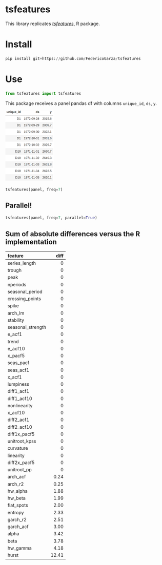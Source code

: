 # tsfeatures

This library replicates _[tsfeatures](https://github.com/robjhyndman/tsfeatures)_, R package.


# Install

``` python
pip install git+https://github.com/FedericoGarza/tsfeatures
```


# Use

``` python
from tsfeatures import tsfeatures
```

This package receives a panel pandas df with columns `unique_id`, `ds`, `y`.

<img src=https://raw.githubusercontent.com/FedericoGarza/tsfeatures/master/.github/images/y_train.png width="152">

``` python
tsfeatures(panel, freq=7)
```

## Parallel!


``` python
tsfeatures(panel, freq=7, parallel=True)
```

## Sum of absolute differences versus the R implementation

| feature           | diff  |
|:------------------|------:|
| series_length     |  0    |
| trough            |  0    |
| peak              |  0    |
| nperiods          |  0    |
| seasonal_period   |  0    |
| crossing_points   |  0    |
| spike             |  0    |
| arch_lm           |  0    |
| stability         |  0    |
| seasonal_strength |  0    |
| e_acf1            |  0    |
| trend             |  0    |
| e_acf10           |  0    |
| x_pacf5           |  0    |
| seas_pacf         |  0    |
| seas_acf1         |  0    |
| x_acf1            |  0    |
| lumpiness         |  0    |
| diff1_acf1        |  0    |
| diff1_acf10       |  0    |
| nonlinearity      |  0    |
| x_acf10           |  0    |
| diff2_acf1        |  0    |
| diff2_acf10       |  0    |
| diff1x_pacf5      |  0    |
| unitroot_kpss     |  0    |
| curvature         |  0    |
| linearity         |  0    |
| diff2x_pacf5      |  0    |
| unitroot_pp       |  0    |
| arch_acf          |  0.24 |
| arch_r2           |  0.25 |
| hw_alpha          |  1.88 |
| hw_beta           |  1.99 |
| flat_spots        |  2.00 |
| entropy           |  2.33 |
| garch_r2          |  2.51 |
| garch_acf         |  3.00 |
| alpha             |  3.42 |
| beta              |  3.78 |
| hw_gamma          |  4.18 |
| hurst             | 12.41 |
